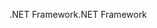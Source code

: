 <span data-ttu-id="52b1f-101">.NET Framework</span><span class="sxs-lookup"><span data-stu-id="52b1f-101">.NET Framework</span></span>